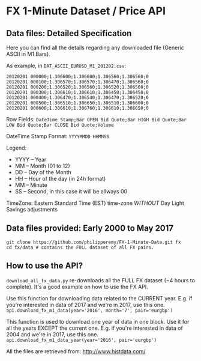# FX 1-Minute Dataset / Price API

## Data files: Detailed Specification

Here you can find all the details regarding any downloaded file (Generic ASCII in M1 Bars).

As example, in `DAT_ASCII_EURUSD_M1_201202.csv`:

```
20120201 000000;1.306600;1.306600;1.306560;1.306560;0
20120201 000100;1.306570;1.306570;1.306470;1.306560;0
20120201 000200;1.306520;1.306560;1.306520;1.306560;0
20120201 000300;1.306610;1.306610;1.306450;1.306450;0
20120201 000400;1.306470;1.306540;1.306470;1.306520;0
20120201 000500;1.306510;1.306650;1.306510;1.306600;0
20120201 000600;1.306610;1.306760;1.306610;1.306650;0
```

Row Fields:
`DateTime Stamp;Bar OPEN Bid Quote;Bar HIGH Bid Quote;Bar LOW Bid Quote;Bar CLOSE Bid Quote;Volume`

DateTime Stamp Format:
`YYYYMMDD HHMMSS`

Legend:
- YYYY – Year
- MM – Month (01 to 12)
- DD – Day of the Month
- HH – Hour of the day (in 24h format)
- MM – Minute
- SS – Second, in this case it will be allways 00

TimeZone: Eastern Standard Time (EST) time-zone *WITHOUT* Day Light Savings adjustments

## Data files provided: Early 2000 to May 2017
```
git clone https://github.com/philipperemy/FX-1-Minute-Data.git fx
cd fx/data # contains the FULL dataset of all FX pairs.
```

## How to use the API?

`download_all_fx_data.py` re-downloads all the FULL FX dataset (~4 hours to complete). It's a good example on how to use the FX API.

Use this function for downloading data related to the CURRENT year. E.g. if you're interested in data of 2017 and we're in 2017, use this one.
`api.download_fx_m1_data(year='2016', month='7', pair='eurgbp')`

This function is used to download one year of data in one block. Use it for all the years EXCEPT the current one. E.g. if you're interested in data of 2004 and we're in 2017, use this one.
`api.download_fx_m1_data_year(year='2016', pair='eurgbp')`

All the files are retrieved from: http://www.histdata.com/

